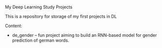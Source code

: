 My Deep Learning Study Projects

This is a repository for storage of my first projects in DL

Content:
* de_gender – fun project aiming to build an RNN-based model for gender prediction of german words.
